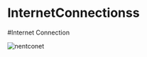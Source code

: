 # InternetConnectionss
#Internet Connection

![nentconet](https://user-images.githubusercontent.com/61373662/119611898-e5deab80-be18-11eb-8973-bf6d6132d5ad.gif)
